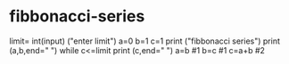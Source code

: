 # fibbonacci-series
limit= int(input) ("enter limit")
a=0
b=1
c=1
print ("fibbonacci series")
print (a,b,end=" ")
while c<=limit 
print (c,end=" ")
a=b #1
b=c #1
c=a+b #2
